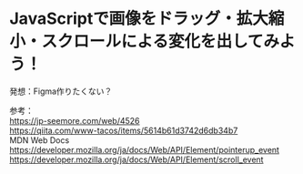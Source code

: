 
# JavaScriptで画像をドラッグ・拡大縮小・スクロールによる変化を出してみよう！

発想：Figma作りたくない？






参考：<br>
https://jp-seemore.com/web/4526 <br>
https://qiita.com/www-tacos/items/5614b61d3742d6db34b7 <br>
MDN Web Docs <br>
https://developer.mozilla.org/ja/docs/Web/API/Element/pointerup_event<br>
https://developer.mozilla.org/ja/docs/Web/API/Element/scroll_event
